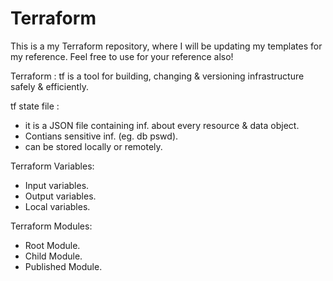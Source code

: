 # Terraform
This is a my Terraform repository, where I will be updating my templates for my reference.
Feel free to use for your reference also!


Terraform : tf is a tool for building, changing & versioning infrastructure safely & efficiently.

tf state file : 
- it is a JSON file containing inf. about every resource & data object.
- Contians sensitive inf. (eg. db pswd).
- can be stored locally or remotely.

Terraform Variables:

- Input variables.
- Output variables.
- Local variables.


Terraform Modules:

- Root Module.
- Child Module.
- Published Module.
